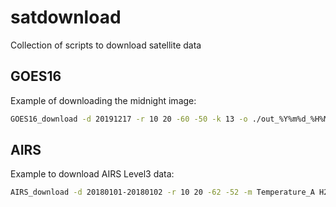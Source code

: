 # satdownload

Collection of scripts to download satellite data

## GOES16
Example of downloading the midnight image:
```bash
GOES16_download -d 20191217 -r 10 20 -60 -50 -k 13 -o ./out_%Y%m%d_%H%M.nc -t 24 60
```

## AIRS
Example to download AIRS Level3 data:
```bash
AIRS_download -d 20180101-20180102 -r 10 20 -62 -52 -m Temperature_A H2O_MMR_A Temperature_D H2O_MMR_D -u <username> -p <password>
```
